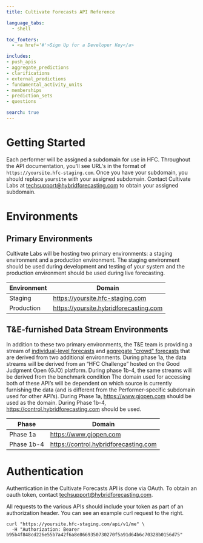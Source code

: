 ```yaml
---
title: Cultivate Forecasts API Reference

language_tabs:
  - shell

toc_footers:
  - <a href='#'>Sign Up for a Developer Key</a>

includes:
- push_apis
- aggregate_predictions
- clarifications
- external_predictions
- fundamental_activity_units
- memberships
- prediction_sets
- questions

search: true
---
```



# Getting Started

Each performer will be assigned a subdomain for use in HFC. Throughout the API documentation, you'll see URL's in the format of `https://yoursite.hfc-staging.com`. Once you have your subdomain, you should replace `yoursite` with your assigned subdomain. Contact Cultivate Labs at [techsupport@hybridforecasting.com](mailto:techsupport@hybridforecasting.com) to obtain your assigned subdomain.

# Environments

## Primary Environments

Cultivate Labs will be hosting two primary environments: a staging environment and a production environment. The staging environment should be used during development and testing of your system and the production environment should be used during live forecasting.

Environment | Domain
--------- | -----------
Staging | https://yoursite.hfc-staging.com
Production | https://yoursite.hybridforecasting.com

## T&E-furnished Data Stream Environments

In addition to these two primary environments, the T&E team is providing a stream of [individual-level forecasts](#prediction-sets) and [aggregate "crowd" forecasts](#aggregate-predictions) that are derived from two additional environments. During phase 1a, the data streams will be derived from an “HFC Challenge” hosted on the Good Judgment Open (GJO) platform. During phase 1b-4, the same streams will be derived from the benchmark condition The domain used for accessing both of these API’s will be dependent on which source is currently furnishing the data (and is different from the Performer-specific subdomain used for other API’s). During Phase 1a, https://www.gjopen.com should be used as the domain. During Phase 1b-4, https://control.hybridforecasting.com should be used.

Phase | Domain
--------- | -----------
Phase 1a | https://www.gjopen.com
Phase 1b-4 | https://control.hybridforecasting.com

# Authentication

Authentication in the Cultivate Forecasts API is done via OAuth. To obtain an oauth token, contact [techsupport@hybridforecasting.com](mailto:techsupport@hybridforecasting.com).

All requests to the various APIs should include your token as part of an authorization header. You can see an example curl request to the right.

```shell
curl "https://yoursite.hfc-staging.com/api/v1/me" \
  -H "Authorization: Bearer b95b4f848cd226e55b7a42f6a8e8669350730270f5a91d64b6c70328b0156d75"
```
